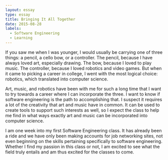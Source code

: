 ```yaml
---
layout: essay
type: essay
title: Bringing It All Together
date: 2015-08-28
labels:
  - Software Engineering
  - Learning
---
```


If you saw me when I was younger, I would usually be carrying one of three things: a pencil, a cello bow, or a controller. The pencil, because I have always loved art, especially drawing. The bow, because I loved to play music. The controller, because I loved robotics and video games. But when it came to picking a career in college, I went with the most logical choice: robotics, which translated into computer science.

Art, music, and robotics have been with me for such a long time that I want to try towards a career where I can incorporate the three. I want to know if software engineering is the path to accomplishing that. I suspect it requires a lot of the creativity that art and music have in common. It can be used to create tools to support such interests as well, so I expect the class to help me find in what ways exactly art and music can be incorporated into computer science. 

I am one week into my first Software Engineering class. It has already been a ride and we have only been making accounts for job networking sites, not even beginning on the skills pertaining specifically to software engineering. Whether I find my passion in this class or not, I am excited to see what the field truly entails and am thus excited for the classes to come.
